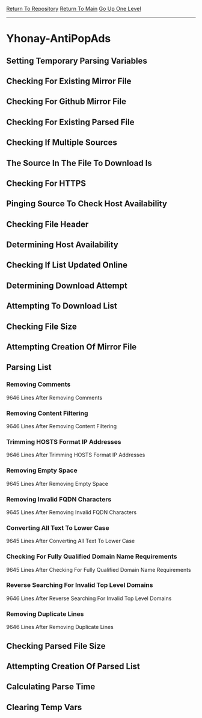 [Return To Repository](https://github.com/deathbybandaid/piholeparser/)
[Return To Main](https://github.com/deathbybandaid/piholeparser/blob/master/RecentRunLogs/Mainlog.md)
[Go Up One Level](https://github.com/deathbybandaid/piholeparser/blob/master/RecentRunLogs/TopLevelScripts/30-Processing-External-Blacklists.md)
____________________________________
# Yhonay-AntiPopAds
## Setting Temporary Parsing Variables
## Checking For Existing Mirror File
## Checking For Github Mirror File
## Checking For Existing Parsed File
## Checking If Multiple Sources
## The Source In The File To Download Is
## Checking For HTTPS
## Pinging Source To Check Host Availability
## Checking File Header
## Determining Host Availability
## Checking If List Updated Online
## Determining Download Attempt
## Attempting To Download List
## Checking File Size
## Attempting Creation Of Mirror File
## Parsing List
### Removing Comments
9646 Lines After Removing Comments
### Removing Content Filtering
9646 Lines After Removing Content Filtering
### Trimming HOSTS Format IP Addresses
9646 Lines After Trimming HOSTS Format IP Addresses
### Removing Empty Space
9645 Lines After Removing Empty Space
### Removing Invalid FQDN Characters
9645 Lines After Removing Invalid FQDN Characters
### Converting All Text To Lower Case
9645 Lines After Converting All Text To Lower Case
### Checking For Fully Qualified Domain Name Requirements
9645 Lines After Checking For Fully Qualified Domain Name Requirements
### Reverse Searching For Invalid Top Level Domains
9646 Lines After Reverse Searching For Invalid Top Level Domains
### Removing Duplicate Lines
9646 Lines After Removing Duplicate Lines
## Checking Parsed File Size
## Attempting Creation Of Parsed List
## Calculating Parse Time
## Clearing Temp Vars
